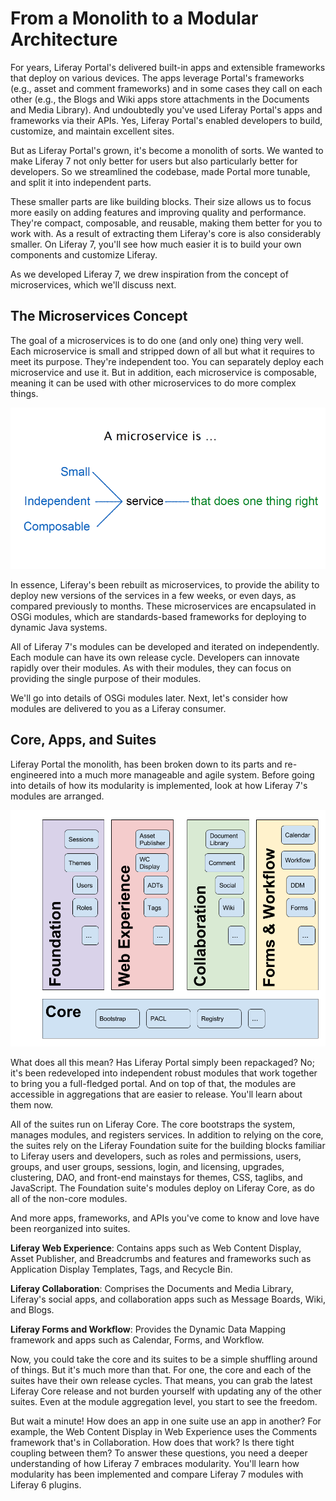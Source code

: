 # From a Monolith to a Modular Architecture

For years, Liferay Portal's delivered built-in apps and extensible frameworks
that deploy on various devices. The apps leverage Portal's frameworks (e.g.,
asset and comment frameworks) and in some cases they call on each other (e.g.,
the Blogs and Wiki apps store attachments in the Documents and Media Library).
And undoubtedly you've used Liferay Portal's apps and frameworks via their APIs.
Yes, Liferay Portal's enabled developers to build, customize, and maintain
excellent sites. 

But as Liferay Portal's grown, it's become a monolith of sorts. We wanted to
make Liferay 7 not only better for users but also particularly better for
developers. So we streamlined the codebase, made Portal more tunable, and split
it into independent parts.

These smaller parts are like building blocks. Their size allows us to focus more
easily on adding features and improving quality and performance. They're
compact, composable, and reusable, making them better for you to work with. As a
result of extracting them Liferay's core is also considerably smaller. On
Liferay 7, you'll see how much easier it is to build your own components and
customize Liferay. 

As we developed Liferay 7, we drew inspiration from the concept of
microservices, which we'll discuss next. 

## The Microservices Concept

The goal of a microservices is to do one (and only one) thing very well. Each
microservice is small and stripped down of all but what it requires to meet its
purpose. They're independent too. You can separately deploy each microservice
and use it. But in addition, each microservice is composable, meaning it can be
used with other microservices to do more complex things. 

![Figure 1: Liferay drew inspiration from the concept of microservices. Their size, self reliance, and composability, make them ideal for a modular architecture.](../../images/microservice.png)

In essence, Liferay's been rebuilt as microservices, to provide the ability to
deploy new versions of the services in a few weeks, or even days, as compared
previously to months. These microservices are encapsulated in OSGi modules,
which are standards-based frameworks for deploying to dynamic Java systems.

All of Liferay 7's modules can be developed and iterated on independently. Each
module can have its own release cycle. Developers can innovate rapidly over
their modules. As with their modules, they can focus on providing the single
purpose of their modules. 

We'll go into details of OSGi modules later. Next, let's consider how modules
are delivered to you as a Liferay consumer. 

## Core, Apps, and Suites

Liferay Portal the monolith, has been broken down to its parts and re-engineered
into a much more manageable and agile system. Before going into details of how
its modularity is implemented, look at how Liferay 7's modules are arranged. 

![Figure 2: Liferay 7 is composed of the Liferay Core and several suites, each with their own set of application and framework modules.](../../images/core-suites-apps.png)

What does all this mean? Has Liferay Portal simply been repackaged? No;
it's been redeveloped into independent robust modules that work together to
bring you a full-fledged portal. And on top of that, the modules are
accessible in aggregations that are easier to release. You'll learn about them
now. 

All of the suites run on Liferay Core. The core bootstraps the system, manages
modules, and registers services. In addition to relying on the core, the suites
rely on the Liferay Foundation suite for the building blocks familiar to Liferay
users and developers, such as roles and permissions, users, groups, and user
groups, sessions, login, and licensing, upgrades, clustering, DAO, and front-end
mainstays for themes, CSS, taglibs, and JavaScript. The Foundation suite's
modules deploy on Liferay Core, as do all of the non-core modules.

And more apps, frameworks, and APIs you've come to know and love have been
reorganized into suites. 

**Liferay Web Experience**: Contains apps such as Web Content Display, Asset
Publisher, and Breadcrumbs and features and frameworks such as Application
Display Templates, Tags, and Recycle Bin. 

**Liferay Collaboration**: Comprises the Documents and Media Library, Liferay's
social apps, and collaboration apps such as Message Boards, Wiki, and Blogs. 

**Liferay Forms and Workflow**: Provides the Dynamic Data Mapping framework
and apps such as Calendar, Forms, and Workflow. 

Now, you could take the core and its suites to be a simple shuffling around of
things. But it's much more than that. For one, the core and each of the suites
have their own release cycles. That means, you can grab the latest Liferay Core
release and not burden yourself with updating any of the other suites. Even at
the module aggregation level, you start to see the freedom. 

But wait a minute! How does an app in one suite use an app in another? For
example, the Web Content Display in Web Experience uses the Comments framework
that's in Collaboration. How does that work? Is there tight coupling between
them? To answer these questions, you need a deeper understanding of how Liferay
7 embraces modularity. You'll learn how modularity has been implemented and
compare Liferay 7 modules with Liferay 6 plugins. 
